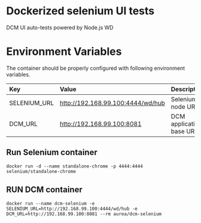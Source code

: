 # Dockerized selenium UI tests
DCM UI auto-tests powered by Node.js WD

# Environment Variables
The container should be properly configured with following environment variables.

Key | Value | Description
:-- | :-- | :-- 
SELENIUM_URL | http://192.168.99.100:4444/wd/hub | Selenium node URL.
DCM_URL | http://192.168.99.100:8081 | DCM application base URL.

## Run Selenium container
```
docker run -d --name standalone-chrome -p 4444:4444 selenium/standalone-chrome
```

## RUN DCM container
```
docker run --name dcm-selenium -e SELENIUM_URL=http://192.168.99.100:4444/wd/hub -e DCM_URL=http://192.168.99.100:8081 --rm aurea/dcm-selenium
```
